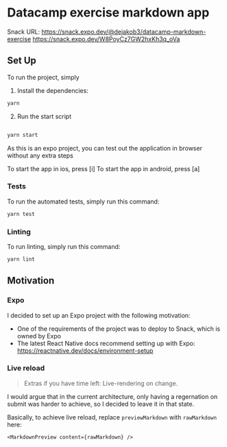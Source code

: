 # Datacamp exercise markdown app

Snack URL: https://snack.expo.dev/@dejakob3/datacamp-markdown-exercise
https://snack.expo.dev/W8PoyCz7GW2hxKh3q_oVa

## Set Up

To run the project, simply

1. Install the dependencies:

```bash
yarn
```

2. Run the start script

```bash

yarn start
```

As this is an expo project, you can test out the application in browser without any extra steps

To start the app in ios, press [i]
To start the app in android, press [a]

### Tests

To run the automated tests, simply run this command:

```bash
yarn test
```

### Linting

To run linting, simply run this command:

```bash
yarn lint
```

## Motivation

### Expo

I decided to set up an Expo project with the following motivation:

- One of the requirements of the project was to deploy to Snack, which is owned by Expo
- The latest React Native docs recommend setting up with Expo: https://reactnative.dev/docs/environment-setup

### Live reload

> Extras if you have time left: Live-rendering on change.

I would argue that in the current architecture, only having a regernation on submit
was harder to achieve, so I decided to leave it in that state.

Basically, to achieve live reload, replace `previewMarkdown` with `rawMarkdown` here:

```tsx
<MarkdownPreview content={rawMarkdown} />
```
